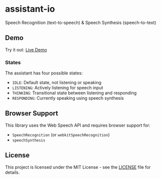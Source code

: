 # assistant-io

Speech Recognition (text-to-speech) & Speech Synthesis (speech-to-text)

## Demo

Try it out: [Live Demo](https://swankylegg.github.io/assistant-io/)

### States

The assistant has four possible states:

- `IDLE`: Default state, not listening or speaking
- `LISTENING`: Actively listening for speech input
- `THINKING`: Transitional state between listening and responding
- `RESPONDING`: Currently speaking using speech synthesis

## Browser Support

This library uses the Web Speech API and requires browser support for:

- `SpeechRecognition` (or `webkitSpeechRecognition`)
- `speechSynthesis`

## License

This project is licensed under the MIT License - see the [LICENSE](LICENSE) file for details.
